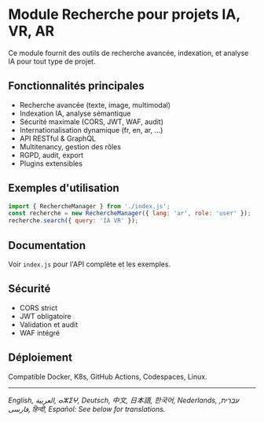 # Module Recherche pour projets IA, VR, AR

Ce module fournit des outils de recherche avancée, indexation, et analyse IA pour tout type de projet.

## Fonctionnalités principales
- Recherche avancée (texte, image, multimodal)
- Indexation IA, analyse sémantique
- Sécurité maximale (CORS, JWT, WAF, audit)
- Internationalisation dynamique (fr, en, ar, ...)
- API RESTful & GraphQL
- Multitenancy, gestion des rôles
- RGPD, audit, export
- Plugins extensibles

## Exemples d'utilisation
```js
import { RechercheManager } from './index.js';
const recherche = new RechercheManager({ lang: 'ar', role: 'user' });
recherche.search({ query: 'IA VR' });
```

## Documentation
Voir `index.js` pour l'API complète et les exemples.

## Sécurité
- CORS strict
- JWT obligatoire
- Validation et audit
- WAF intégré

## Déploiement
Compatible Docker, K8s, GitHub Actions, Codespaces, Linux.

---
*English, العربية, ⴰⵣⵉⵖ, Deutsch, 中文, 日本語, 한국어, Nederlands, עִבְרִית, فارسی, हिन्दी, Español: See below for translations.*
